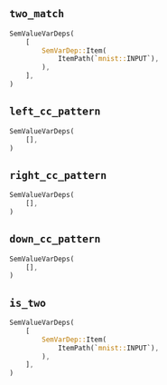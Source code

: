## `two_match`

```rust
SemValueVarDeps(
    [
        SemVarDep::Item(
            ItemPath(`mnist::INPUT`),
        ),
    ],
)
```

## `left_cc_pattern`

```rust
SemValueVarDeps(
    [],
)
```

## `right_cc_pattern`

```rust
SemValueVarDeps(
    [],
)
```

## `down_cc_pattern`

```rust
SemValueVarDeps(
    [],
)
```

## `is_two`

```rust
SemValueVarDeps(
    [
        SemVarDep::Item(
            ItemPath(`mnist::INPUT`),
        ),
    ],
)
```
